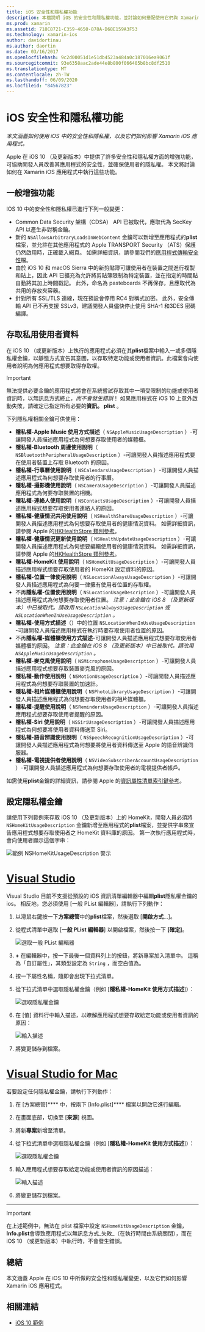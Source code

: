 ```yaml
---
title: iOS 安全性和隱私權功能
description: 本檔說明 iOS 的安全性和隱私權功能，並討論如何搭配使用它們與 Xamarin。 它會查看在 iOS 10 中進行的更新，以及如何存取私用使用者資料。
ms.prod: xamarin
ms.assetid: 718C8721-C359-4650-878A-D68E159A3F53
ms.technology: xamarin-ios
author: davidortinau
ms.author: daortin
ms.date: 03/16/2017
ms.openlocfilehash: 9c2d00051d1e51db4523a484a0c187016ea9061f
ms.sourcegitcommit: 93e6358aac2ade44e8b800f066405b8bc8df2510
ms.translationtype: MT
ms.contentlocale: zh-TW
ms.lasthandoff: 06/09/2020
ms.locfileid: "84567823"
---
```

# <a name="ios-security-and-privacy-features"></a>iOS 安全性和隱私權功能

_本文涵蓋如何使用 iOS 中的安全性和隱私權，以及它們如何影響 Xamarin iOS 應用程式。_

Apple 在 iOS 10 （及更新版本）中提供了許多安全性和隱私權方面的增強功能，可協助開發人員改善其應用程式的安全性，並確保使用者的隱私權。 本文將討論如何在 Xamarin iOS 應用程式中執行這些功能。

<a name="General-Enhancements"></a>

## <a name="general-enhancements"></a>一般增強功能

IOS 10 中的安全性和隱私權已進行下列一般變更：

- Common Data Security 架構（CDSA） API 已被取代，應取代為 SecKey API 以產生非對稱金鑰。
- 新的 `NSAllowsArbitraryLoadsInWebContent` 金鑰可以新增至應用程式的**plist**檔案，並允許在其他應用程式的 Apple TRANSPORT Security （ATS）保護仍然啟用時，正確載入網頁。 如需詳細資訊，請參閱我們的[應用程式傳輸安全性](~/ios/app-fundamentals/ats.md)檔。
- 由於 iOS 10 和 macOS Sierra 中的新剪貼簿可讓使用者在裝置之間進行複製和貼上，因此 API 已擴充為允許將剪貼簿限制為特定裝置，並在指定的時間點自動將其加上時間戳記。 此外，命名為 pasteboards 不再保存，且應取代為共用的存放夾容器。
- 針對所有 SSL/TLS 連線，現在預設會停用 RC4 對稱式加密。 此外，安全傳輸 API 已不再支援 SSLv3，建議開發人員儘快停止使用 SHA-1 和3DES 密碼編譯。

<a name="Accessing-Private-User-Data"></a>

## <a name="accessing-private-user-data"></a>存取私用使用者資料

在 iOS 10 （或更新版本）上執行的應用程式必須在其**plist**檔案中輸入一或多個隱私權金鑰，以靜態方式宣告其意圖，以存取特定功能或使用者資訊。此檔案會向使用者說明為何應用程式想要取得存取權。

> [!IMPORTANT]
> 無法提供必要金鑰的應用程式將會在系統嘗試存取其中一項受限制的功能或使用者資訊時，以無訊息方式終止，_而不會發生錯誤_！ 如果應用程式在 iOS 10 上意外啟動失敗，請確定已指定所有必要的**資訊。 plist** 。

下列隱私權相關金鑰可供使用：

- **隱私權-Apple Music 使用方式描述**（ `NSAppleMusicUsageDescription` ）-可讓開發人員描述應用程式為何想要存取使用者的媒體櫃。
- **隱私權-Bluetooth 周邊使用說明**（ `NSBluetoothPeripheralUsageDescription` ）-可讓開發人員描述應用程式要在使用者裝置上存取 Bluetooth 的原因。
- **隱私權-行事曆使用說明**（ `NSCalendarsUsageDescription` ）-可讓開發人員描述應用程式為何想要存取使用者的行事曆。
- **隱私權-攝影機使用說明**（ `NSCameraUsageDescription` ）-可讓開發人員描述應用程式為何要存取裝置的相機。
- **隱私權-連絡人使用說明**（ `NSContactsUsageDescription` ）-可讓開發人員描述應用程式想要存取使用者連絡人的原因。
- **隱私權-健康情況共用使用說明**（ `NSHealthShareUsageDescription` ）-可讓開發人員描述應用程式為何想要存取使用者的健康情況資料。 如需詳細資訊，請參閱 Apple 的[HKHealthStore 類別參考](https://developer.apple.com/reference/healthkit/hkhealthstore)。
- **隱私權-健康情況更新使用說明**（ `NSHealthUpdateUsageDescription` ）-可讓開發人員描述應用程式為何想要編輯使用者的健康情況資料。 如需詳細資訊，請參閱 Apple 的[HKHealthStore 類別參考](https://developer.apple.com/reference/healthkit/hkhealthstore)。
- **隱私權-HomeKit 使用說明**（ `NSHomeKitUsageDescription` ）-可讓開發人員描述應用程式想要存取使用者的 HomeKit 設定資料的原因。
- **隱私權-位置一律使用說明**（ `NSLocationAlwaysUsageDescription` ）-可讓開發人員描述應用程式為何要一律擁有使用者位置的存取權。
- 不再**隱私權-位置使用說明**（ `NSLocationUsageDescription` ）-可讓開發人員描述應用程式為何想要存取使用者位置。 *注意：此金鑰在 iOS 8 （及更新版本）中已被取代。請改用 `NSLocationAlwaysUsageDescription` 或 `NSLocationWhenInUseUsageDescription` 。*
- **隱私權-使用方式描述**（）中的位置 `NSLocationWhenInUseUsageDescription` -可讓開發人員描述應用程式在執行時要存取使用者位置的原因。
- 不再**隱私權-媒體櫃使用方式描述**-可讓開發人員描述應用程式想要存取使用者媒體櫃的原因。 *注意：此金鑰在 iOS 8 （及更新版本）中已被取代。請改用 `NSAppleMusicUsageDescription` 。*
- **隱私權-麥克風使用說明**（ `NSMicrophoneUsageDescription` ）-可讓開發人員描述應用程式想要存取裝置麥克風的原因。
- **隱私權-動作使用說明**（ `NSMotionUsageDescription` ）-可讓開發人員描述應用程式為何想要存取裝置的加速計。
- **隱私權-相片媒體櫃使用說明**（ `NSPhotoLibraryUsageDescription` ）-可讓開發人員描述應用程式為何想要存取使用者的相片媒體櫃。
- **隱私權-提醒使用說明**（ `NSRemindersUsageDescription` ）-可讓開發人員描述應用程式想要存取使用者提醒的原因。
- **隱私權-Siri 使用說明**（ `NSSiriUsageDescription` ）-可讓開發人員描述應用程式為何想要將使用者資料傳送至 Siri。
- **隱私權-語音辨識使用說明**（ `NSSpeechRecognitionUsageDescription` ）-可讓開發人員描述應用程式為何想要將使用者資料傳送至 Apple 的語音辨識伺服器。
- **隱私權-電視提供者使用說明**（ `NSVideoSubscriberAccountUsageDescription` ）-可讓開發人員描述應用程式為何想要存取使用者的電視提供者帳戶。

如需使用**plist**金鑰的詳細資訊，請參閱 Apple 的[資訊屬性清單索引鍵參考](https://developer.apple.com/library/content/documentation/General/Reference/InfoPlistKeyReference/Introduction/Introduction.html#//apple_ref/doc/uid/TP40009248-SW1)。

<a name="Setting-Privacy-Keys"></a>

## <a name="setting-privacy-keys"></a>設定隱私權金鑰

請使用下列範例來存取 iOS 10 （及更新版本）上的 HomeKit，開發人員必須將 `NSHomeKitUsageDescription` 金鑰新增至應用程式的**plist**檔案，並提供字串來宣告應用程式想要存取使用者之 HomeKit 資料庫的原因。 第一次執行應用程式時，會向使用者顯示這個字串：

![範例 NSHomeKitUsageDescription 警示](security-privacy-images/info01.png "範例 NSHomeKitUsageDescription 警示")

# <a name="visual-studio"></a>[Visual Studio](#tab/windows)

Visual Studio 目前不支援從預設的 iOS 資訊清單編輯器中編輯**plist**隱私權金鑰的 ios。 相反地，您必須使用 [一般 PList 編輯器]，請執行下列動作：

1. 以滑鼠右鍵按一下**方案總管**中的**plist**檔案，然後選取 [**開啟方式**...]。
2. 從程式清單中選取 [**一般 PList 編輯器**] 以開啟檔案，然後按一下 **[確定]**。

    ![選取一般 PList 編輯器](security-privacy-images/InfoEditorSelectionVs.png "選取一般 PList 編輯器")
3. **+** 在編輯器中，按一下最後一個資料列上的按鈕，將新專案加入清單中。 這稱為「自訂屬性」，其類型設定為 `String` ，而空白值為。
4. 按一下屬性名稱，隨即會出現下拉式清單。
5. 從下拉式清單中選取隱私權金鑰（例如 [**隱私權-HomeKit 使用方式描述**]）： 

    ![選取隱私權金鑰](security-privacy-images/InfoPListEditorSelectKey.png "選取隱私權金鑰")
6. 在 [值] 資料行中輸入描述，以瞭解應用程式想要存取給定功能或使用者資訊的原因： 

    ![輸入描述](security-privacy-images/InfoPListSetValue.png "輸入描述")
7. 將變更儲存到檔案。

# <a name="visual-studio-for-mac"></a>[Visual Studio for Mac](#tab/macos)

若要設定任何隱私權金鑰，請執行下列動作：

1. 在 [方案總管]**** 中，按兩下 [Info.plist]**** 檔案以開啟它進行編輯。
2. 在畫面底部，切換至 [**來源**] 視圖。
3. 將新**專案**新增至清單。
4. 從下拉式清單中選取隱私權金鑰（例如 [**隱私權-HomeKit 使用方式描述**]）： 

    ![選取隱私權金鑰](security-privacy-images/info02.png "選取隱私權金鑰")
5. 輸入應用程式想要存取給定功能或使用者資訊的原因描述： 

    ![輸入描述](security-privacy-images/info03.png "輸入描述")
6. 將變更儲存到檔案。

-----

> [!IMPORTANT]
> 在上述範例中，無法在 plist 檔案中設定 `NSHomeKitUsageDescription` 金鑰， **Info.plist**會導致應用程式以無訊息方式_失敗_（在執行時間由系統關閉），而在 iOS 10 （或更新版本）中執行時，不會發生錯誤。

<a name="Summary"></a>

## <a name="summary"></a>總結

本文涵蓋 Apple 在 iOS 10 中所做的安全性和隱私權變更，以及它們如何影響 Xamarin iOS 應用程式。

## <a name="related-links"></a>相關連結

- [iOS 10 範例](https://docs.microsoft.com/samples/browse/?products=xamarin&term=Xamarin.iOS+iOS10)
